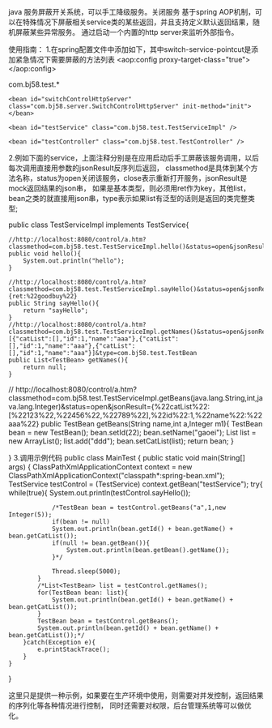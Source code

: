 
java 服务屏蔽开关系统，可以手工降级服务。关闭服务 基于spring AOP机制，可以在特殊情况下屏蔽相关service类的某些返回，并且支持定义默认返回结果，随机屏蔽某些异常服务。 通过启动一个内置的http server来监听外部指令。

使用指南：
1.在spring配置文件中添加如下，其中switch-service-pointcut是添加紧急情况下需要屏蔽的方法列表
<aop:config proxy-target-class="true"></aop:config>

<bean id="switchInteceptor" class="com.bj58.interceptor.SwitchInteceptor">
    </bean>
    <bean id="switch-service-pointcut" class="org.springframework.aop.support.JdkRegexpMethodPointcut">
        <property name="patterns">
            <list>
                <value>com.bj58.test.*</value>
            </list>
        </property>
    </bean>
    <aop:config>
        <aop:advisor advice-ref="switchInteceptor" pointcut-ref="switch-service-pointcut"/>
    </aop:config>
    
    <bean id="switchControlHttpServer" class="com.bj58.server.SwitchControlHttpServer" init-method="init"></bean>
    
    <bean id="testService" class="com.bj58.test.TestServiceImpl" />
    
    <bean id="testController" class="com.bj58.test.TestController" />
</bean>

2.例如下面的service，上面注释分别是在应用启动后手工屏蔽该服务调用，以后每次调用直接用参数的jsonResult反序列后返回， classmethod是具体到某个方法名称，status为open关闭该服务，close表示重新打开服务，jsonResult是mock返回结果的json串， 如果是基本类型，则必须用ret作为key，其他list，bean之类的就直接用json串，type表示如果list有泛型的话则是返回的类完整类型;

public class TestServiceImpl implements TestService{
	
	//http://localhost:8080/control/a.htm?classmethod=com.bj58.test.TestServiceImpl.hello()&status=open&jsonResult=1
	public void hello(){
		System.out.println("hello");
	}
	
	//http://localhost:8080/control/a.htm?classmethod=com.bj58.test.TestServiceImpl.sayHello()&status=open&jsonResult={ret:%22goodbuy%22}
	public String sayHello(){
		return "sayHello";
	}
	//http://localhost:8080/control/a.htm?classmethod=com.bj58.test.TestServiceImpl.getNames()&status=open&jsonResult=[{"catList":[],"id":1,"name":"aaa"},{"catList":[],"id":1,"name":"aaa"},{"catList":[],"id":1,"name":"aaa"}]&type=com.bj58.test.TestBean
	public List<TestBean> getNames(){
		return null;
	}
	
//	http://localhost:8080/control/a.htm?classmethod=com.bj58.test.TestServiceImpl.getBeans(java.lang.String,int,java.lang.Integer)&status=open&jsonResult={%22catList%22:[%22123%22,%22456%22,%22789%22],%22id%22:1,%22name%22:%22aaa%22}
	public TestBean getBeans(String name,int a,Integer m1){
		TestBean bean = new TestBean();
		bean.setId(22);
		bean.setName("gaoei");
		List list = new ArrayList<String>();
		list.add("ddd");
		bean.setCatList(list);
		return bean;
	}

}
3.调用示例代码
public class MainTest {
	public static void main(String[] args) {
		ClassPathXmlApplicationContext context = new ClassPathXmlApplicationContext("classpath*:spring-bean.xml");
		TestService testControl = (TestService) context.getBean("testService");
		try{	
			while(true){
				System.out.println(testControl.sayHello());
				
				/*TestBean bean = testControl.getBeans("a",1,new Integer(5));
				if(bean != null)
				System.out.println(bean.getId() + bean.getName() + bean.getCatList());
				if(null != bean.getBean()){
					System.out.println(bean.getBean().getName());
				}*/
				
				Thread.sleep(5000);
			}
			/*List<TestBean> list = testControl.getNames();
			for(TestBean bean: list){
				System.out.println(bean.getId() + bean.getName() + bean.getCatList());
			}
			TestBean bean = testControl.getBeans();
			System.out.println(bean.getId() + bean.getName() + bean.getCatList());*/
		}catch(Exception e){
			e.printStackTrace();
		}
	}
}


这里只是提供一种示例，如果要在生产环境中使用，则需要对并发控制，返回结果的序列化等各种情况进行控制， 同时还需要对权限，后台管理系统等可以做优化。
